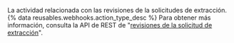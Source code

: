 La actividad relacionada con las revisiones de la solicitudes de extracción. {% data reusables.webhooks.action_type_desc %} Para obtener más información, consulta la API de REST de "[revisiones de la solicitud de extracción](/rest/reference/pulls#reviews)".
